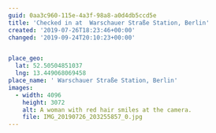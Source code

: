 ```yaml
---
guid: 0aa3c960-115e-4a3f-98a8-a0d4db5ccd5e
title: 'Checked in at  Warschauer Straße Station, Berlin'
created: '2019-07-26T18:23:46+00:00'
changed: '2019-09-24T20:10:23+00:00'


place_geo:
  lat: 52.50504851037
  lng: 13.449068069458
place_name: ' Warschauer Straße Station, Berlin'
images:
  - width: 4096
    height: 3072
    alt: A woman with red hair smiles at the camera.
    file: IMG_20190726_203255857_0.jpg
---
```


